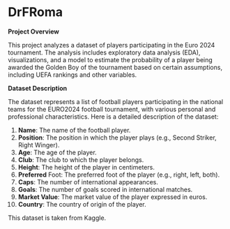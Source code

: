 # DrFRoma

**Project Overview**

This project analyzes a dataset of players participating in the Euro 2024 tournament. The analysis includes exploratory data analysis (EDA), visualizations, and a model to estimate the probability of a player being awarded the Golden Boy of the tournament based on certain assumptions, including UEFA rankings and other variables.

**Dataset Description**

The dataset represents a list of football players participating in the national teams for the EURO2024 football tournament, with various personal and professional characteristics. Here is a detailed description of the dataset:

1. **Name**: The name of the football player.
2. **Position**: The position in which the player plays (e.g., Second Striker, Right Winger).
3. **Age**: The age of the player.
4. **Club**: The club to which the player belongs.
5. **Height**: The height of the player in centimeters.
6. **Preferred** Foot: The preferred foot of the player (e.g., right, left, both).
7. **Caps**: The number of international appearances.
8. **Goals**: The number of goals scored in international matches.
9. **Market Value**: The market value of the player expressed in euros.
10. **Country**: The country of origin of the player.

This dataset is taken from Kaggle.
